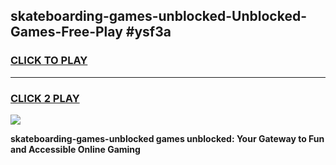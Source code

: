 
## skateboarding-games-unblocked-Unblocked-Games-Free-Play #ysf3a
<h3>
<a href="https://us.freeplayer.one?title=skateboarding-games-unblocked&ref=9M">CLICK TO PLAY</a></h3>
<hr>

<h3>
<a href="https://us.freeplayer.one?title=skateboarding-games-unblocked&ref=9M">CLICK 2 PLAY</a>
  
</h3>

<a href="https://us.freeplayer.one?title=skateboarding-games-unblocked&ref=9M"><img src="https://clearcache.store/games.png"></a>


**skateboarding-games-unblocked games unblocked: Your Gateway to Fun and Accessible Online Gaming**
